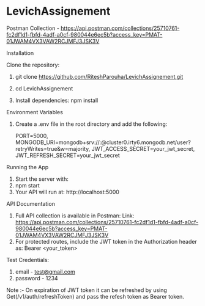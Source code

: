 # LevichAssignement

Postman Collection - https://api.postman.com/collections/25710761-fc2df1d1-fbfd-4adf-a0cf-980044e6ec5b?access_key=PMAT-01JWAM4VX3VAW2RCJMFJ3JSK3V

Installation 

Clone the repository:
1. git clone https://github.com/RiteshParouha/LevichAssignement.git

2. cd LevichAssignement

3. Install dependencies: npm install

Environment Variables

1. Create a .env file in the root directory and add the following:

   PORT=5000,
   MONGODB_URI=mongodb+srv://<username>:<password>@cluster0.irty6.mongodb.net/user?retryWrites=true&w=majority,
   JWT_ACCESS_SECRET=your_jwt_secret,
   JWT_REFRESH_SECRET=your_jwt_secret

Running the App

1. Start the server with:
2. npm start
3. Your API will run at:
   http://localhost:5000

API Documentation

1. Full API collection is available in Postman:
   Link: https://api.postman.com/collections/25710761-fc2df1d1-fbfd-4adf-a0cf-980044e6ec5b?access_key=PMAT-01JWAM4VX3VAW2RCJMFJ3JSK3V
2. For protected routes, include the JWT token in the Authorization header as:
Bearer <your_token>

Test Credentials:

1. email - test@gmail.com
2. password - 1234

Note :- On expiration of JWT token it can be refreshed by using Get(/v1/auth/refreshToken) and pass the refesh token as Bearer token.
